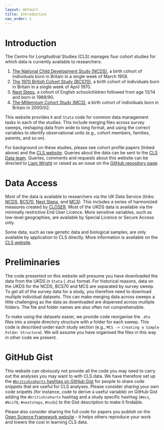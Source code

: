 ```yaml
---
layout: default
title: Introduction
nav_order: 1
---
```


# Introduction

The Centre for Longitudinal Studies (CLS) manages four cohort studies for which data is currently available to researchers:

1. [The National Child Development Study (NCDS)](https://doi.org/10.1093/ije/dyi183), a birth cohort of individuals born in Britain in a single week of March 1958.
2. [The 1970 British Cohort Study (BCS70)](https://doi.org/10.1093/ije/dyac148), a birth cohort of individuals born in Britain in a single week of April 1970.
3. [Next Steps](https://doi.org/10.5334/ohd.16), a cohort of English schoolchildren followed from age 13/14 and born in 1989/90.
4. [The Millennium Cohort Study (MCS)](https://doi.org/10.1093/ije/dyu001), a birth cohort of individuals born in Britain in 2000/02.

This website provides `R` and `Stata` code for common data management tasks in each of the studies. This include merging files across survey sweeps, reshaping data from wide to long format, and using the correct variables to identify observational units (e.g., cohort members, families, parents, and so on).

For background on these studies, please see cohort profile papers (linked above) and the [CLS website](https://cls.ucl.ac.uk/cls-studies/). Queries about the data can be sent to the [CLS Data team](mailto:clsdata@ucl.ac.uk). Queries, comments and requests about this website can be directed to [Liam Wright](mailto:liam.wright@ucl.ac.uk) or raised as an issue on the [GitHub repository page](https://github.com/CLS-Data/CLS-Data.github.io).

# Data Access

Most of the data is available to researchers via the UK Data Service (links: [NCDS](https://doi.org/10.5255/UKDA-Series-2000032), [BCS70](https://doi.org/10.5255/UKDA-Series-200001), [Next Steps](https://doi.org/10.5255/UKDA-Series-2000030), and [MCS](https://doi.org/10.5255/UKDA-Series-2000031)). This includes a series of harmonized measures created by [CLOSER](https://doi.org/10.5255/UKDA-Series-2000111). Most of the UKDS data is available via the minimally restrictive End User Licence. More sensitive variables, such as low-level geographies, are available by Special Licence or Secure Access only. 

Some data, such as raw genetic data and biological samples, are only available by application to CLS directly. More information is available on the [CLS website](https://cls.ucl.ac.uk/data-access-training/data-access/).

# Preliminaries
The code presented on this website will presume you have downloaded the data from the UKDS in `Stata` (`.dta`) format. For historical reasons, data on the UKDS for the NCDS, BCS70 and MCS are separated by survey sweep. To get all of the survey data for a study, you therefore need to download multiple individual datasets. This can make merging data across sweeps a little challenging as the data as downloaded are dispersed across multiple folders. The file and folder names are also often not comprehensible.

To make using the datasets easier, we provide code reorganise the `.dta` files into a simple directory structure with a folder for each sweep. This code is described under each study section (e.g., `MCS -> Creating a Simple Folder Structure`). We will assume you have organised the files in this way in other code we present.

# GitHub Gist
This website can obviously not provide all the code you may need to carry out the analyses you may want to with CLS data. We have therefore set up the [`#britishcohorts` hashtag on GitHub Gist](https://gist.github.com/search?q=%23britishcohorts) for people to share code snippets that are useful for CLS analyses. Please consider sharing your own code snipetts (for instance, code to derive a useful variable) on GitHub Gist adding the `#britishcohorts` hashtag and a study specific hashtag (`#mcs`, `#bcs70`, `#nextsteps`, `#ncds`) to the Gist description to make it findable. 

Please also consider sharing the full code for papers you publish on the [Open Science Framework website](https://osf.io) - it helps others reproduce your work and lowers the cost in learning CLS data.